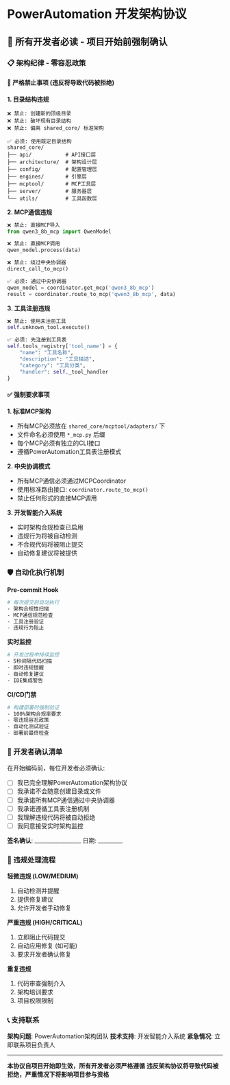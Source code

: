 # PowerAutomation 开发架构协议
## 🚨 所有开发者必读 - 项目开始前强制确认

### 📋 架构纪律 - 零容忍政策

#### 🚫 严格禁止事项 (违反将导致代码被拒绝)

**1. 目录结构违规**
```
❌ 禁止: 创建新的顶级目录
❌ 禁止: 破坏现有目录结构  
❌ 禁止: 偏离 shared_core/ 标准架构

✅ 必须: 使用既定目录结构
shared_core/
├── api/           # API接口层
├── architecture/  # 架构设计层
├── config/        # 配置管理层
├── engines/       # 引擎层
├── mcptool/       # MCP工具层
├── server/        # 服务器层
└── utils/         # 工具函数层
```

**2. MCP通信违规**
```python
❌ 禁止: 直接MCP导入
from qwen3_8b_mcp import QwenModel

❌ 禁止: 直接MCP调用  
qwen_model.process(data)

❌ 禁止: 绕过中央协调器
direct_call_to_mcp()

✅ 必须: 通过中央协调器
qwen_model = coordinator.get_mcp('qwen3_8b_mcp')
result = coordinator.route_to_mcp('qwen3_8b_mcp', data)
```

**3. 工具注册违规**
```python
❌ 禁止: 使用未注册工具
self.unknown_tool.execute()

✅ 必须: 先注册到工具表
self.tools_registry['tool_name'] = {
    "name": "工具名称",
    "description": "工具描述", 
    "category": "工具分类",
    "handler": self._tool_handler
}
```

#### ✅ 强制要求事项

**1. 标准MCP架构**
- 所有MCP必须放在 `shared_core/mcptool/adapters/` 下
- 文件命名必须使用 `*_mcp.py` 后缀
- 每个MCP必须有独立的CLI接口
- 遵循PowerAutomation工具表注册模式

**2. 中央协调模式**
- 所有MCP通信必须通过MCPCoordinator
- 使用标准路由接口: `coordinator.route_to_mcp()`
- 禁止任何形式的直接MCP调用

**3. 开发智能介入系统**
- 实时架构合规检查已启用
- 违规行为将被自动检测
- 不合规代码将被阻止提交
- 自动修复建议将被提供

### 🛡️ 自动化执行机制

**Pre-commit Hook**
```bash
# 每次提交前自动执行
- 架构合规性扫描
- MCP通信规范检查  
- 工具注册验证
- 违规行为阻止
```

**实时监控**
```bash
# 开发过程中持续监控
- 5秒间隔代码扫描
- 即时违规提醒
- 自动修复建议
- IDE集成警告
```

**CI/CD门禁**
```bash
# 构建部署时强制验证
- 100%架构合规率要求
- 零违规容忍政策
- 自动化测试验证
- 部署前最终检查
```

### 📝 开发者确认清单

在开始编码前，每位开发者必须确认:

- [ ] 我已完全理解PowerAutomation架构协议
- [ ] 我承诺不会随意创建目录或文件
- [ ] 我承诺所有MCP通信通过中央协调器
- [ ] 我承诺遵循工具表注册机制
- [ ] 我理解违规代码将被自动拒绝
- [ ] 我同意接受实时架构监控

**签名确认**: _________________ 日期: _________

### 🚨 违规处理流程

**轻微违规 (LOW/MEDIUM)**
1. 自动检测并提醒
2. 提供修复建议
3. 允许开发者手动修复

**严重违规 (HIGH/CRITICAL)**  
1. 立即阻止代码提交
2. 自动应用修复 (如可能)
3. 要求开发者确认修复

**重复违规**
1. 代码审查强制介入
2. 架构培训要求
3. 项目权限限制

### 📞 支持联系

**架构问题**: PowerAutomation架构团队
**技术支持**: 开发智能介入系统
**紧急情况**: 立即联系项目负责人

---
**本协议自项目开始即生效，所有开发者必须严格遵循**
**违反架构协议将导致代码被拒绝，严重情况下将影响项目参与资格**

